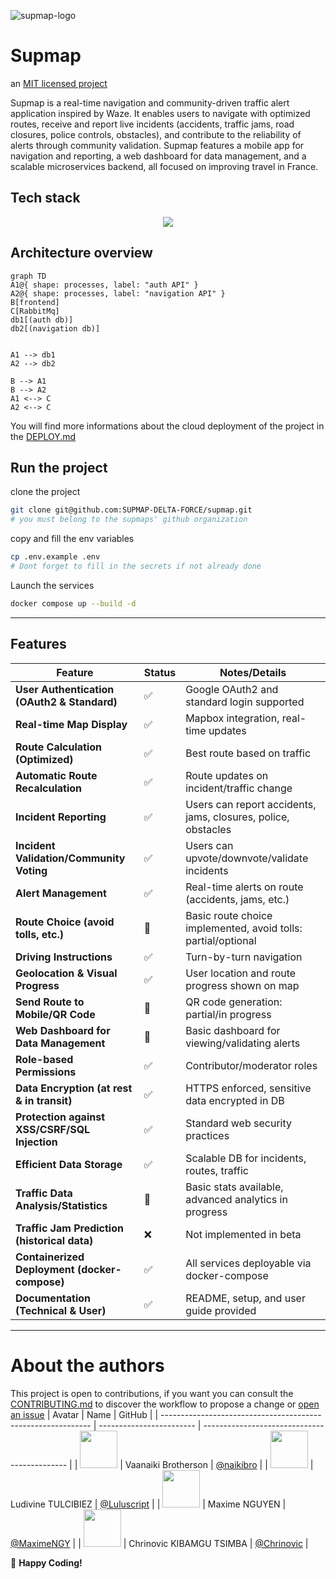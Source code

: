 ![supmap-logo](https://k7hfcl3c2m0luhwe.public.blob.vercel-storage.com/bg-1u8HSJiRjzLmq1caKGvE8S2e8qEMmX.gif)

# Supmap

an [MIT licensed project](./LICENSE)

Supmap is a real-time navigation and community-driven traffic alert application inspired by Waze. It enables users to navigate with optimized routes, receive and report live incidents (accidents, traffic jams, road closures, police controls, obstacles), and contribute to the reliability of alerts through community validation. Supmap features a mobile app for navigation and reporting, a web dashboard for data management, and a scalable microservices backend, all focused on improving travel in France.

## Tech stack

<p align="center">
  <a href="https://skillicons.dev">
    <img src="https://skillicons.dev/icons?i=docker,nest,next,androidstudio,kotlin,postgres,rabbitmq" />
  </a>
</p>

## Architecture overview

```mermaid
graph TD
A1@{ shape: processes, label: "auth API" }
A2@{ shape: processes, label: "navigation API" }
B[frontend]
C[RabbitMq]
db1[(auth db)]
db2[(navigation db)]


A1 --> db1
A2 --> db2

B --> A1
B --> A2
A1 <--> C
A2 <--> C
```

You will find more informations about the cloud deployment of the project in the [DEPLOY.md](./DEPLOY.md)

## Run the project

clone the project

```sh
git clone git@github.com:SUPMAP-DELTA-FORCE/supmap.git
# you must belong to the supmaps' github organization
```

copy and fill the env variables

```sh
cp .env.example .env
# Dont forget to fill in the secrets if not already done
```

Launch the services

```sh
docker compose up --build -d
```

---

## Features

| Feature                                       | Status | Notes/Details                                                 |
| --------------------------------------------- | ------ | ------------------------------------------------------------- |
| **User Authentication (OAuth2 & Standard)**   | ✅     | Google OAuth2 and standard login supported                    |
| **Real-time Map Display**                     | ✅     | Mapbox integration, real-time updates                         |
| **Route Calculation (Optimized)**             | ✅     | Best route based on traffic                                   |
| **Automatic Route Recalculation**             | ✅     | Route updates on incident/traffic change                      |
| **Incident Reporting**                        | ✅     | Users can report accidents, jams, closures, police, obstacles |
| **Incident Validation/Community Voting**      | ✅     | Users can upvote/downvote/validate incidents                  |
| **Alert Management**                          | ✅     | Real-time alerts on route (accidents, jams, etc.)             |
| **Route Choice (avoid tolls, etc.)**          | 🚧     | Basic route choice implemented, avoid tolls: partial/optional |
| **Driving Instructions**                      | ✅     | Turn-by-turn navigation                                       |
| **Geolocation & Visual Progress**             | ✅     | User location and route progress shown on map                 |
| **Send Route to Mobile/QR Code**              | 🚧     | QR code generation: partial/in progress                       |
| **Web Dashboard for Data Management**         | 🚧     | Basic dashboard for viewing/validating alerts                 |
| **Role-based Permissions**                    | ✅     | Contributor/moderator roles                                   |
| **Data Encryption (at rest & in transit)**    | ✅     | HTTPS enforced, sensitive data encrypted in DB                |
| **Protection against XSS/CSRF/SQL Injection** | ✅     | Standard web security practices                               |
| **Efficient Data Storage**                    | ✅     | Scalable DB for incidents, routes, traffic                    |
| **Traffic Data Analysis/Statistics**          | 🚧     | Basic stats available, advanced analytics in progress         |
| **Traffic Jam Prediction (historical data)**  | ❌     | Not implemented in beta                                       |
| **Containerized Deployment (docker-compose)** | ✅     | All services deployable via docker-compose                    |
| **Documentation (Technical & User)**          | ✅     | README, setup, and user guide provided                        |

---

# About the authors

This project is open to contributions, if you want you can consult the [CONTRIBUTING.md](./CONTRIBUTING.md) to discover the workflow to propose a change or [open an issue](https://github.com/SUPMAP-DELTA-FORCE/supmap/issues/new)
| Avatar | Name | GitHub |
| ------------------------------------------------------------ | ------------------------ | -------------------------------------------- |
| <img src="https://github.com/naikibro.png" width="60px;"/> | Vaanaiki Brotherson | [@naikibro](https://github.com/naikibro) |
| <img src="https://github.com/Luluscript.png" width="60px;"/> | Ludivine TULCIBIEZ | [@Luluscript](https://github.com/Luluscript) |
| <img src="https://github.com/MaximeNGY.png" width="60px;"/> | Maxime NGUYEN | [@MaximeNGY](https://github.com/MaximeNGY) |
| <img src="https://github.com/Chrinovic.png" width="60px;"/> | Chrinovic KIBAMGU TSIMBA | [@Chrinovic](https://github.com/Chrinovic) |

🚀 **Happy Coding!**
